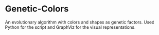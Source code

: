 # Genetic-Colors
An evolutionary algorithm with colors and shapes as genetic factors. Used Python for the script and GraphViz for the visual representations.
